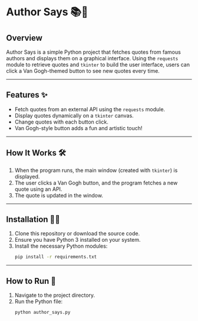 # Author Says 📚🎨

## Overview

Author Says is a simple Python project that fetches quotes from famous authors and displays them on a graphical interface. Using the `requests` module to retrieve quotes and `tkinter` to build the user interface, users can click a Van Gogh-themed button to see new quotes every time.

---

## Features ✨
- Fetch quotes from an external API using the `requests` module.
- Display quotes dynamically on a `tkinter` canvas.
- Change quotes with each button click.
- Van Gogh-style button adds a fun and artistic touch!

---

## How It Works 🛠️
1. When the program runs, the main window (created with `tkinter`) is displayed.
2. The user clicks a Van Gogh button, and the program fetches a new quote using an API.
3. The quote is updated in the window.

---

## Installation 🧑‍💻

1. Clone this repository or download the source code.
2. Ensure you have Python 3 installed on your system.
3. Install the necessary Python modules:
   ```bash
   pip install -r requirements.txt
   ```

---

## How to Run 🚀

1. Navigate to the project directory.
2. Run the Python file:
   ```bash
   python author_says.py
   ```

